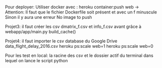 Pour deployer:
Utiliser docker avec : heroku container:push web
-> Attention: Il faut que le fichier Dockerfile soit présent et avec un f minuscule
Sinon il y aura une erreur No image to push

Projet3: il faut créer les csv dmatrix_f.csv et info_f.csv avant grâce à webapp/app/main.py build_cache()

Projet4: il faut importer le csv database du Google Drive
data_flight_delay_2016.csv
heroku ps:scale web=1
heroku ps:scale web=0


Pour les test en local:
la racine des csv et le dossier actif du terminal dans lequel on lance le script python
